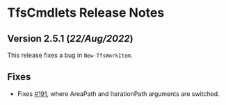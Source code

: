 # TfsCmdlets Release Notes

## Version 2.5.1 (_22/Aug/2022_)

This release fixes a bug in `New-TfsWorkItem`.

## Fixes

* Fixes [#191](https://github.com/igoravl/TfsCmdlets/issues/191), where AreaPath and IterationPath arguments are switched.
